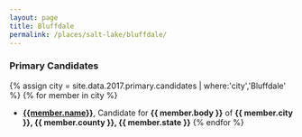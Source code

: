 ```yaml
---
layout: page
title: Bluffdale
permalink: /places/salt-lake/bluffdale/
---
```


### Primary Candidates
{% assign city = site.data.2017.primary.candidates | where:'city','Bluffdale' %}
{% for member in city  %}
- <strong>[{{member.name}}](../../../people/{{member.id}})</strong>, Candidate for <strong>{{ member.body }}</strong> of <strong>{{ member.city }}, {{ member.county }}, {{ member.state }}</strong>
{% endfor %}
